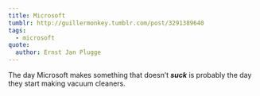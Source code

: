 ```yaml
---
title: Microsoft
tumblr: http://guillermonkey.tumblr.com/post/3291389640
tags:
  - microsoft
quote:
  author: Ernst Jan Plugge
---
```


The day Microsoft makes something that doesn’t ***suck*** is probably the day they start making vacuum cleaners.
